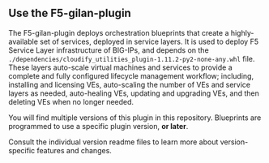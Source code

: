## Use the F5-gilan-plugin
The F5-gilan-plugin deploys orchestration blueprints that create a highly-available set of services, deployed in service layers. It is used to deploy F5 Service Layer infrastructure of BIG-IPs, and depends on the ``./dependencies/cloudify_utilities_plugin-1.11.2-py2-none-any.whl`` file. These layers auto-scale virtual machines and services to provide a complete and fully configured lifecycle management workflow; including, installing and licensing VEs, auto-scaling the number of VEs and service layers as needed, auto-healing VEs, updating and upgrading VEs, and then deleting VEs when no longer needed.

You will find multiple versions of this plugin in this repository. Blueprints are programmed to use a specific plugin version, **or later**. 

<!--- If you have downloaded multiple versions of this f5-gilan-plugin and you want the associated blueprint to use a specific version of the plugin, then you must [specify which plugin version](https://github.com/gabetellier/nfv-solutions/blob/master/supported/plugins/README.md#maintain-multiple-versions-of-plugins).--->

Consult the individual version readme files to learn more about version-specific features and changes.
